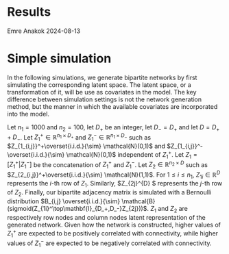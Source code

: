 Results
================
Emre Anakok
2024-08-13

# Simple simulation

In the following simulations, we generate bipartite networks by first
simulating the corresponding latent space. The latent space, or a
transformation of it, will be use as covariates in the model. The key
difference between simulation settings is not the network generation
method, but the manner in which the available covariates are
incorporated into the model.

Let $n_1= 1000$ and $n_2=100$, let $D_+$ be an integer, let $D_- = D_+$
and let $D=D_+ + D_-$. Let $Z_1^+\in\mathbb{R}^{n_1 \times D_+}$ and
$Z_1^-\in\mathbb{R}^{n_1 \times D_-}$ such as
$Z_{1_{i,j}}^+\overset{i.i.d.}{\sim} \mathcal{N}(0,1)$ and
$Z_{1_{i,j}}^-\overset{i.i.d.}{\sim} \mathcal{N}(0,1)$ independent of
$Z_1^+$. Let $Z_1 = \left[Z_1^+| Z_1^- \right]$ be the concatenation of
$Z_1^+$ and $Z_1^-$. Let $Z_2\in\mathbb{R}^{n_2 \times D}$ such as
$Z_{2_{i,j}}^+\overset{i.i.d.}{\sim} \mathcal{N}(1,1)$. For
$1\leq i\leq n_1$, $Z_{1i}\in\mathbb{R}^{D}$ represents the $i$-th row
of $Z_1$. Similarly, \$Z\_{2j}^{D} \$ represents the $j$-th row of
$Z_2$. Finally, our bipartite adjacency matrix is simulated with a
Bernoulli distribution
$B_{i,j} \overset{i.i.d.}{\sim} \mathcal{B}(sigmoid(Z_{1i}^\top\mathbf{I}_{D_+,D_-}Z_{2j}))$.
$Z_1$ and $Z_2$ are respectively row nodes and column nodes latent
representation of the generated network. Given how the network is
constructed, higher values of $Z_1^+$ are expected to be positively
correlated with connectivity, while higher values of $Z_1^-$ are
expected to be negatively correlated with connectivity.
